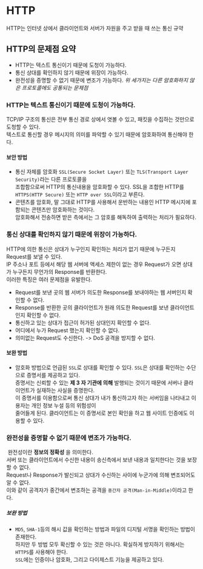 HTTP
===
HTTP는 인터넷 상에서 클라이언트와 서버가 자원을 주고 받을 때 쓰는 통신 규약

HTTP의 문제점 요약
---
- HTTP는 텍스트 통신이기 때문에 도청이 가능하다.
- 통신 상대를 확인하지 않기 때문에 위장이 가능하다.
- 완전성을 증명할 수 없기 때문에 변조가 가능하다.
*위 세가지는 다른 암호화하지 않은 프로토콜에도 공통되는 문제점*

### HTTP는 텍스트 통신이기 때문에 도청이 가능하다.
TCP/IP 구조의 통신은 전부 통신 경로 상에서 엿볼 수 있고, 패킷을 수집하는 것만으로 도청할 수 있다.  
텍스트로 통신할 경우 메시지의 의미를 파악할 수 있기 때문에 암호화하여 통신해야 한다.

#### 보안 방법
- 통신 자체를 암호화 `SSL(Secure Socket Layer)` 또는 `TLS(Transport Layer Security)`라는 다른 프로토콜을  
조합함으로써 HTTP의 통신내용을 암호화할 수 있다. SSL을 조합한 HTTP를 `HTTPS(HTTP Secure)` 또는 `HTTP over SSL`이라고 부른다.
- 콘텐츠를 암호화, 말 그대로 HTTP를 사용해서 운반하는 내용인 HTTP 메시지에 포함되는 콘텐츠만 암호화하는 것이다.  
암호화해서 전송하면 받은 측에서는 그 암호를 해독하여 출력하는 처리가 필요하다.

### 통신 상대를 확인하지 않기 때문에 위장이 가능하다.
HTTP에 의한 통신은 상대가 누구인지 확인하는 처리가 없기 때문에 누구든지 Request를 보낼 수 있다.  
IP 주소나 포트 등에서 해당 웹 서버에 액세스 제한이 없는 경우 Request가 오면 상대가 누구든지 무언가의 Response를 반환한다.  
이러한 특징은 여러 문제점을 유발한다.
- Request를 보낸 곳의 웹 서버가 의도한 Response를 보내야하는 웹 서버인지 확인할 수 없다.
- Response를 반환한 곳의 클라이언트가 원래 의도한 Request를 보낸 클라이언트인지 확인할 수 없다.
- 통신하고 있는 상대가 접근이 허가된 상대인지 확인할 수 없다.
- 어디에서 누가 Request 했는지 확인할 수 없다.
- 의미없는 Request도 수신한다. -> DoS 공격을 방지할 수 없다.

#### 보완 방법
+ 암호화 방법으로 언급된 `SSL`로 상대를 확인할 수 있다. `SSL`은 상대를 확인하는 수단으로 증명서를 제공하고 있다.  
증명서는 신뢰할 수 있는 **제 3 자 기관에 의해** 발행되는 것이기 때문에 서버나 클라이언트가 실재하는 사실을 증명한다.  
이 증명서를 이용함으로써 통신 상대가 내가 통신하고자 하는 서버임을 나타내고 이용자는 개인 정보 누설 등의 위험성이  
줄어들게 된다. 클라이언트는 이 증명서로 본인 확인을 하고 웹 사이트 인증에도 이용할 수 있다.

### 완전성을 증명할 수 없기 때문에 변조가 가능하다.
&nbsp;완전성이란 **정보의 정확성** 을 의미한다.  
서버 또는 클라이언트에서 수신한 내용이 송신측에서 보낸 내용과 일치한다는 것을 보장할 수 없다.  
Request나 Response가 발신되고 상대가 수신하는 사이에 누군가에 의해 변조되어도 알 수 없다.  
이와 같이 공격자가 중간에서 변조하는 공격을 `중간자 공격(Man-in-Middle)`이라고 한다.

##### 보완 방법
+ `MD5`, `SHA-1`등의 해시 값을 확인하는 방법과 파일의 디지털 서명을 확인하는 방법이 존재한다.  
하지만 두 방법 모두 확신할 수 있는 것은 아니다. 확실하게 방지하기 위해서는 `HTTPS`를 사용해야 한다.  
`SSL`에는 인증이나 암호화, 그리고 다이제스트 기능을 제공하고 있다.
